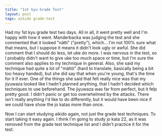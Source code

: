 ```yaml
---
title: "1st kyu Grade Test"
layout: post
tags: aikido grade-test
---
```

Had my 1st <span class="aikido-term">kyu</span> grade test two days. All in all, it went pretty well and I'm happy with how it went. Manderbacka was judging the test and she commented that it looked "<span xml:lang="fi">nätti</span>" ("pretty"), which… I'm not 100% sure what that means, but I suppose it means it didn't look ugly or awful. She did comment that I should do less, let <span class="aikido-term">uke</span> do more. I was nervous in the test, so I probably didn't want to give <span class="aikido-term">uke</span> too much space or time, but I'm sure the comment also applies to my technique in general. Also, she said my technique had quite a lot of "<span xml:lang="fi">mättö</span>" (hard to translate, basically being a bit too heavy handed), but she did say that when you're young, that's the time for it if ever. One of the things she said that felt really nice was that my <span class="aikido-term">jiyuwaza</span> looked like I hadn't planned anything, that I hadn't decided which techniques to use beforehand. The <span class="aikido-term">jiyuwaza</span> was far from perfect, but it felp pretty good. I didn't panic or get too overwhelmed by the attacks. There isn't really anything I'd like to do differently, but it would have been nice if we could have show the <span class="aikido-term">jo</span> <span class="aikido-term">kata</span>s more than once.

Now I can start studying <span class="aikido-term">aikido</span> again, not just the grade test techniques. To start taking it easy again. I think I'm going to study <span class="aikido-term">jo</span> <span class="aikido-term">kata</span> 22, as it was removed from the grade test technique list and I didn't practice it for the test.

